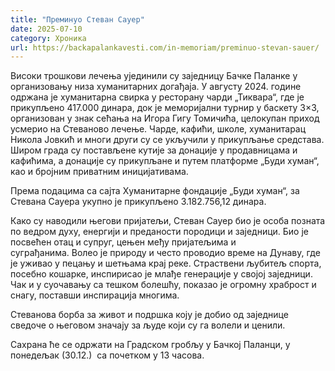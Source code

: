 ```yaml
---
title: "Преминуо Стеван Сауер"
date: 2025-07-10
category: Хроника
url: https://backapalankavesti.com/in-memoriam/preminuo-stevan-sauer/
---
```


Високи трошкови лечења ујединили су заједницу Бачке Паланке у организовању низа хуманитарних догађаја. У августу 2024. године одржана је хуманитарна свирка у ресторану чарди „Тиквара“, где је прикупљено 417.000 динара, док је меморијални турнир у баскету 3×3, организован у знак сећања на Игора Гигу Томичића, целокупан приход усмерио на Стеваново лечење. Чарде, кафићи, школе, хуманитарац Никола Јовкић и многи други су се укључили у прикупљање средстава. Широм града су постављене кутије за донације у продавницама и кафићима, а донације су прикупљане и путем платформе „Буди хуман“, као и бројним приватним иницијативама.

Према подацима са сајта Хуманитарне фондације „Буди хуман“, за Стевана Сауера укупно је прикупљено 3.182.756,12 динара.

Како су наводили његови пријатељи, Стеван Сауер био је особа позната по ведром духу, енергији и преданости породици и заједници. Био је посвећен отац и супруг, цењен међу пријатељима и суграђанима. Волео је природу и често проводио време на Дунаву, где је уживао у пецању и шетњама крај реке. Страствени љубитељ спорта, посебно кошарке, инспирисао је млађе генерације у својој заједници. Чак и у суочавању са тешком болешћу, показао је огромну храброст и снагу, поставши инспирација многима.

Стеванова борба за живот и подршка коју је добио од заједнице сведоче о његовом значају за људе који су га волели и ценили.

Сахрана ће се одржати на Градском гробљу у Бачкој Паланци, у понедељак (30.12.)  са почетком у 13 часова.
